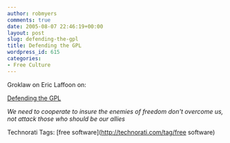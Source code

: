 ```yaml
---
author: robmyers
comments: true
date: 2005-08-07 22:46:19+00:00
layout: post
slug: defending-the-gpl
title: Defending the GPL
wordpress_id: 615
categories:
- Free Culture
---
```


  
Groklaw on Eric Laffoon on:  


  
[Defending the GPL](http://www.groklaw.net/article.php?story=20050807070440160)  


  
_We need to cooperate to insure the enemies of freedom don't overcome us, not attack those who should be our allies_  


  


Technorati Tags: [free software](http://technorati.com/tag/free software)

  


